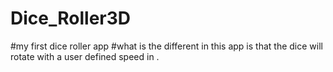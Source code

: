 # Dice_Roller3D

#my first dice roller app 
#what is the different in this app is that the dice will rotate with a user defined speed in .
